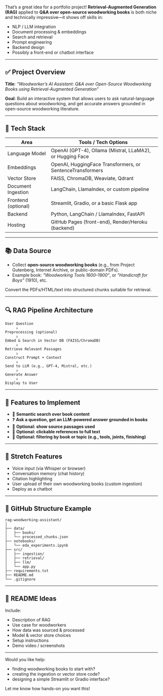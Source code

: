 That’s a great idea for a portfolio project! **Retrieval-Augmented Generation (RAG)** applied to **Q\&A over open-source woodworking books** is both niche and technically impressive—it shows off skills in:

- NLP / LLM integration
- Document processing & embeddings
- Search and retrieval
- Prompt engineering
- Backend design
- Possibly a front-end or chatbot interface

---

## ✅ Project Overview

**Title**: _“Woodworker’s AI Assistant: Q\&A over Open-Source Woodworking Books using Retrieval-Augmented Generation”_

**Goal**: Build an interactive system that allows users to ask natural-language questions about woodworking, and get accurate answers grounded in open-source woodworking literature.

---

## 🔧 Tech Stack

| Area                | Tools / Tech Options                                      |
| ------------------- | --------------------------------------------------------- |
| Language Model      | OpenAI (GPT-4), Ollama (Mistral, LLaMA2), or Hugging Face |
| Embeddings          | OpenAI, HuggingFace Transformers, or SentenceTransformers |
| Vector Store        | FAISS, ChromaDB, Weaviate, Qdrant                         |
| Document Ingestion  | LangChain, LlamaIndex, or custom pipeline                 |
| Frontend (optional) | Streamlit, Gradio, or a basic Flask app                   |
| Backend             | Python, LangChain / LlamaIndex, FastAPI                   |
| Hosting             | GitHub Pages (front-end), Render/Heroku (backend)         |

---

## 📚 Data Source

- Collect **open-source woodworking books** (e.g., from Project Gutenberg, Internet Archive, or public-domain PDFs).
- Example book: _“Woodworking Tools 1600–1900”_, or _“Handicraft for Boys”_ (1910), etc.

Convert the PDFs/HTML/text into structured chunks suitable for retrieval.

---

## 🔍 RAG Pipeline Architecture

```text
User Question
     ↓
Preprocessing (optional)
     ↓
Embed & Search in Vector DB (FAISS/ChromaDB)
     ↓
Retrieve Relevant Passages
     ↓
Construct Prompt + Context
     ↓
Send to LLM (e.g., GPT-4, Mistral, etc.)
     ↓
Generate Answer
     ↓
Display to User
```

---

## 🧠 Features to Implement

- 🔎 **Semantic search over book content**
- ❓ **Ask a question, get an LLM-powered answer grounded in books**
- 📄 **Optional: show source passages used**
- 🔗 **Optional: clickable references to full text**
- 🧰 **Optional: filtering by book or topic (e.g., tools, joints, finishing)**

---

## 🚀 Stretch Features

- Voice input (via Whisper or browser)
- Conversation memory (chat history)
- Citation highlighting
- User upload of their own woodworking books (custom ingestion)
- Deploy as a chatbot

---

## 📁 GitHub Structure Example

```
rag-woodworking-assistant/
│
├── data/
│   ├── books/
│   └── processed_chunks.json
├── notebooks/
│   └── eda_experiments.ipynb
├── src/
│   ├── ingestion/
│   ├── retrieval/
│   ├── llm/
│   └── app.py
├── requirements.txt
├── README.md
└── .gitignore
```

---

## 📝 README Ideas

Include:

- Description of RAG
- Use case for woodworkers
- How data was sourced & processed
- Model & vector store choices
- Setup instructions
- Demo video / screenshots

---

Would you like help:

- finding woodworking books to start with?
- creating the ingestion or vector store code?
- designing a simple Streamlit or Gradio interface?

Let me know how hands-on you want this!
